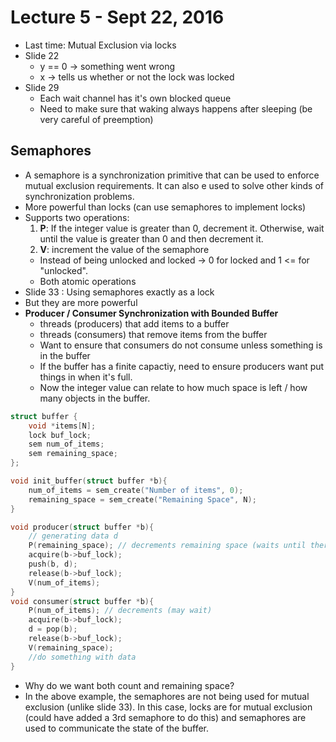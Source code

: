 # Lecture 5 - Sept 22, 2016
* Last time: Mutual Exclusion via locks
* Slide 22
  * y == 0 -> something went wrong
  * x -> tells us whether or not the lock was locked
* Slide 29
  * Each wait channel has it's own blocked queue
  * Need to make sure that waking always happens after sleeping (be very careful of preemption)
## Semaphores
  * A semaphore is a synchronization primitive that can be used to enforce mutual exclusion requirements. It can also e used to solve other kinds of synchronization problems.
  * More powerful than locks (can use semaphores to implement locks)
  * Supports two operations:
    1. **P**: If the integer value is greater than 0, decrement it. Otherwise, wait until the value is greater than 0 and then decrement it.
    2. **V**: increment the value of the semaphore
    * Instead of being unlocked and locked -> 0 for locked and 1 <= for "unlocked".
    * Both atomic operations
  * Slide 33 : Using semaphores exactly as a lock
  * But they are more powerful
  * **Producer / Consumer Synchronization with Bounded Buffer**
    * threads (producers) that add items to a buffer
    * threads (consumers) that remove items from the buffer
    * Want to ensure that consumers do not consume unless something is in the buffer
    * If the buffer has a finite capactiy, need to ensure producers want put things in when it's full.
    * Now the integer value can relate to how much space is left / how many objects in the buffer.
``` C
struct buffer {
    void *items[N];
    lock buf_lock;
    sem num_of_items;
    sem remaining_space;
};

void init_buffer(struct buffer *b){
    num_of_items = sem_create("Number of items", 0);
    remaining_space = sem_create("Remaining Space", N);
}

void producer(struct buffer *b){
    // generating data d
    P(remaining_space); // decrements remaining space (waits until there's space)
    acquire(b->buf_lock);
    push(b, d);
    release(b->buf_lock);
    V(num_of_items);
}
void consumer(struct buffer *b){
    P(num_of_items); // decrements (may wait)
    acquire(b->buf_lock);
    d = pop(b);
    release(b->buf_lock);
    V(remaining_space);
    //do something with data
}
```
  * Why do we want both count and remaining space?
  * In the above example, the semaphores are not being used for mutual exclusion (unlike slide 33). In this case, locks are for mutual exclusion (could have added a 3rd semaphore to do this) and semaphores are used to communicate the state of the buffer. 
